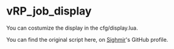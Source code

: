# vRP_job_display
You can costumize the display in the cfg/display.lua.

You can find the original script here, on [Sighmir](https://github.com/Sighmir/FiveM-Scripts/tree/master/vrp/vrp_job_display)'s GitHub profile.
